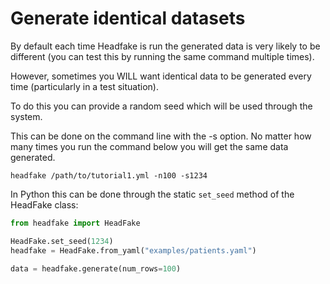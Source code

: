 # Generate identical datasets

By default each time Headfake is run the generated data is very likely to be different (you can test this by running the same command multiple times).

However, sometimes you WILL want identical data to be generated every time (particularly in a test situation).

To do this you can provide a random seed which will be used through the system.

This can be done on the command line with the -s option. No matter how many times you run the command below you will get the same data generated.
```
headfake /path/to/tutorial1.yml -n100 -s1234
```

In Python this can be done through the static `set_seed` method of the HeadFake class:

```python
from headfake import HeadFake

HeadFake.set_seed(1234)
headfake = HeadFake.from_yaml("examples/patients.yaml")

data = headfake.generate(num_rows=100)
```